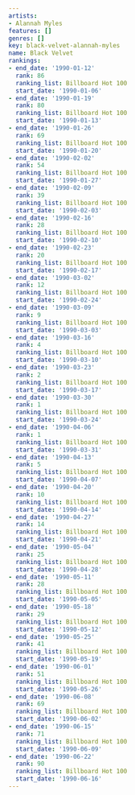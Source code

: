 ```yaml
---
artists:
- Alannah Myles
features: []
genres: []
key: black-velvet-alannah-myles
name: Black Velvet
rankings:
- end_date: '1990-01-12'
  rank: 86
  ranking_list: Billboard Hot 100
  start_date: '1990-01-06'
- end_date: '1990-01-19'
  rank: 80
  ranking_list: Billboard Hot 100
  start_date: '1990-01-13'
- end_date: '1990-01-26'
  rank: 69
  ranking_list: Billboard Hot 100
  start_date: '1990-01-20'
- end_date: '1990-02-02'
  rank: 54
  ranking_list: Billboard Hot 100
  start_date: '1990-01-27'
- end_date: '1990-02-09'
  rank: 39
  ranking_list: Billboard Hot 100
  start_date: '1990-02-03'
- end_date: '1990-02-16'
  rank: 28
  ranking_list: Billboard Hot 100
  start_date: '1990-02-10'
- end_date: '1990-02-23'
  rank: 20
  ranking_list: Billboard Hot 100
  start_date: '1990-02-17'
- end_date: '1990-03-02'
  rank: 12
  ranking_list: Billboard Hot 100
  start_date: '1990-02-24'
- end_date: '1990-03-09'
  rank: 9
  ranking_list: Billboard Hot 100
  start_date: '1990-03-03'
- end_date: '1990-03-16'
  rank: 4
  ranking_list: Billboard Hot 100
  start_date: '1990-03-10'
- end_date: '1990-03-23'
  rank: 2
  ranking_list: Billboard Hot 100
  start_date: '1990-03-17'
- end_date: '1990-03-30'
  rank: 1
  ranking_list: Billboard Hot 100
  start_date: '1990-03-24'
- end_date: '1990-04-06'
  rank: 1
  ranking_list: Billboard Hot 100
  start_date: '1990-03-31'
- end_date: '1990-04-13'
  rank: 5
  ranking_list: Billboard Hot 100
  start_date: '1990-04-07'
- end_date: '1990-04-20'
  rank: 10
  ranking_list: Billboard Hot 100
  start_date: '1990-04-14'
- end_date: '1990-04-27'
  rank: 14
  ranking_list: Billboard Hot 100
  start_date: '1990-04-21'
- end_date: '1990-05-04'
  rank: 25
  ranking_list: Billboard Hot 100
  start_date: '1990-04-28'
- end_date: '1990-05-11'
  rank: 28
  ranking_list: Billboard Hot 100
  start_date: '1990-05-05'
- end_date: '1990-05-18'
  rank: 29
  ranking_list: Billboard Hot 100
  start_date: '1990-05-12'
- end_date: '1990-05-25'
  rank: 41
  ranking_list: Billboard Hot 100
  start_date: '1990-05-19'
- end_date: '1990-06-01'
  rank: 51
  ranking_list: Billboard Hot 100
  start_date: '1990-05-26'
- end_date: '1990-06-08'
  rank: 69
  ranking_list: Billboard Hot 100
  start_date: '1990-06-02'
- end_date: '1990-06-15'
  rank: 71
  ranking_list: Billboard Hot 100
  start_date: '1990-06-09'
- end_date: '1990-06-22'
  rank: 90
  ranking_list: Billboard Hot 100
  start_date: '1990-06-16'
---
```


